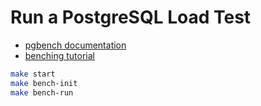 # Run a PostgreSQL Load Test

- [pgbench documentation][pgbench]
- [benching tutorial](https://www.cloudbees.com/blog/tuning-postgresql-with-pgbench)

```bash
make start
make bench-init
make bench-run
```

[pgbench]: https://www.postgresql.org/docs/13/pgbench.html